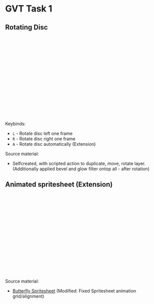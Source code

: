 # GVT Task 1

## Rotating Disc

<style>
    .spiral {
      display: inline-block;
      width: 256px;
      height: 256px;
    }
    .spiral_auto {
      animation: moveSpiralX 0.4s steps(12) infinite;
    }
    @keyframes moveSpiralX {
      from{background-position-x:0px;}
      to{background-position-x:-3072px;}
    }
</style>

<script>
// As requested in task load image indirectly, via javascript
function loadImage(id, filename)
{
    var imageObj = new Image();
    imageObj.onload = function()
    {
        var img = document.getElementById(id);
        img.setAttribute("style", "background-image: url(" + filename + ");");
    };
    imageObj.src = filename;
}

// Load image once window loaded
window.onload = function() { loadImage('spiral1', 'spiral.png'); };

// Handle autorotate (Extension)
var _stateAutoRotate = false;
function toggleSpiralAutoRotate()
{
  var autoRotate = !_stateAutoRotate;
  var rotateClass = "spiral_auto";
  
  var img = document.getElementById("spiral1");
  
  // add/remove css class for autorotation
  if (autoRotate)
  {
    img.classList.add(rotateClass);
  }
  else
  {
    if (img.classList.contains(rotateClass))
    {
        img.classList.add(rotateClass);
    }
  }
 
  _stateAutoRotate = autoRotate;
}

// Key handler
window.onkeydown = function(evt)
{
    var key = evt.which ? evt.which : evt.keyCode;
    var c = String.fromCharCode(key);
    
    if (c == 'A')
    {
        toggleSpiralAutoRotate();
    }
};

</script>

<div id="spiral1" class="spiral"></div>

Keybinds:
* `L` - Rotate disc left one frame
* `R` - Rotate disc right one frame
* `A` - Rotate disc automatically (Extension)

Source material:
* Selfcreated, with scripted action to duplicate, move, rotate layer. (Additionally applied bevel and glow filter ontop all - after rotation)

## Animated spritesheet (Extension)
<style>
    .butterfly {
      display: inline-block;
      width: 256px;
      height: 256px;
      background-image : url(butterfly.png);
      animation: moveButterflyX 0.25s steps(4) infinite,
                 moveButterflyY 1s steps(4) infinite;
    }
    @keyframes moveButterflyX {
      from{background-position-x:0px;}
      to{background-position-x:-1024px;}
    }
    @keyframes moveButterflyY {
      from{background-position-y:0px;}
      to{background-position-y:-1024px;}
    }
</style>

<div class="butterfly"></div>

Source material:
* [Butterfly Spritesheet](https://opengameart.org/content/butterfly-animation) (Modified: Fixed Spritesheet animation grid/alignment)
